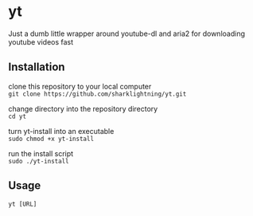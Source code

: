 # yt

Just a dumb little wrapper around youtube-dl and aria2 for downloading youtube videos fast

## Installation
clone this repository to your local computer\
`git clone https://github.com/sharklightning/yt.git`

change directory into the repository directory\
`cd yt`

turn yt-install into an executable\
`sudo chmod +x yt-install` 

run the install script\
`sudo ./yt-install`

## Usage
`yt [URL]`
